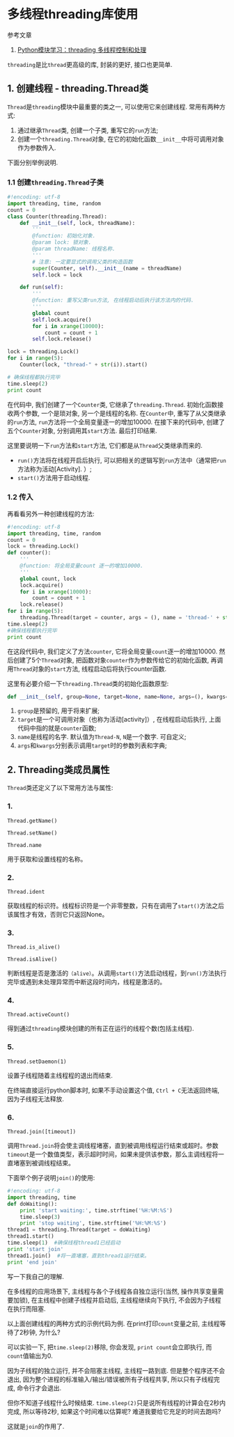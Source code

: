 # 多线程threading库使用

参考文章

1. [Python模块学习：threading 多线程控制和处理](http://python.jobbole.com/81546/)

`threading`是比`thread`更高级的库, 封装的更好, 接口也更简单.

## 1. 创建线程 - threading.Thread类

`Thread`是`threading`模块中最重要的类之一, 可以使用它来创建线程. 常用有两种方式:

1. 通过继承`Thread`类, 创建一个子类, 重写它的`run`方法; 
2. 创建一个`threading.Thread`对象, 在它的初始化函数`__init__`中将可调用对象作为参数传入. 

下面分别举例说明. 

### 1.1 创建`threading.Thread`子类

```py
#!encoding: utf-8
import threading, time, random
count = 0
class Counter(threading.Thread):
    def __init__(self, lock, threadName):
        '''
        @function: 初始化对象. 
        @param lock: 锁对象. 
        @param threadName: 线程名称. 
        '''
        # 注意: 一定要显式的调用父类的构造函数
        super(Counter, self).__init__(name = threadName)  
        self.lock = lock

    def run(self):
        '''
        @function: 重写父类run方法, 在线程启动后执行该方法内的代码. 
        '''
        global count
        self.lock.acquire()
        for i in xrange(10000):
            count = count + 1
        self.lock.release()

lock = threading.Lock()
for i in range(5): 
    Counter(lock, "thread-" + str(i)).start()

# 确保线程都执行完毕
time.sleep(2)	
print count
```

在代码中, 我们创建了一个`Counter`类, 它继承了`threading.Thread`. 初始化函数接收两个参数, 一个是琐对象, 另一个是线程的名称. 在`Counter`中, 重写了从父类继承的`run`方法, `run`方法将一个全局变量逐一的增加10000. 在接下来的代码中, 创建了五个`Counter`对象, 分别调用其`start`方法. 最后打印结果. 

这里要说明一下`run`方法和`start`方法, 它们都是从`Thread`父类继承而来的.

- `run()`方法将在线程开启后执行, 可以把相关的逻辑写到`run`方法中（通常把`run`方法称为活动[Activity]. ）; 
- `start()`方法用于启动线程. 

### 1.2 传入

再看看另外一种创建线程的方法: 

```py
#!encoding: utf-8
import threading, time, random
count = 0
lock = threading.Lock()
def counter():
    '''
    @function: 将全局变量count 逐一的增加10000. 
    '''
    global count, lock
    lock.acquire()
    for i in xrange(10000):
        count = count + 1
    lock.release()
for i in range(5):
    threading.Thread(target = counter, args = (), name = 'thread-' + str(i)).start()
time.sleep(2)
#确保线程都执行完毕
print count
```

在这段代码中, 我们定义了方法`counter`, 它将全局变量`count`逐一的增加10000. 然后创建了5个`Thread`对象, 把函数对象`counter`作为参数传给它的初始化函数, 再调用`Thread`对象的`start`方法, 线程启动后将执行counter函数. 

这里有必要介绍一下`threading.Thread`类的初始化函数原型: 

```py
def __init__(self, group=None, target=None, name=None, args=(), kwargs={})
```

1. `group`是预留的, 用于将来扩展; 
2. `target`是一个可调用对象（也称为活动[activity]）, 在线程启动后执行, 上面代码中指的就是`counter`函数; 
3. `name`是线程的名字. 默认值为`Thread-N`, `N`是一个数字. 可自定义;
4. `args`和`kwargs`分别表示调用`target`时的参数列表和字典;

## 2. Threading类成员属性

`Thread`类还定义了以下常用方法与属性: 

### 1.

`Thread.getName()`

`Thread.setName()`

`Thread.name`

用于获取和设置线程的名称。

### 2.

`Thread.ident`

获取线程的标识符。线程标识符是一个非零整数，只有在调用了`start()`方法之后该属性才有效，否则它只返回None。

### 3.

`Thread.is_alive()`

`Thread.isAlive()`

判断线程是否是激活的`（alive）`。从调用`start()`方法启动线程，到`run()`方法执行完毕或遇到未处理异常而中断这段时间内，线程是激活的。

### 4. 

`Thread.activeCount()`

得到通过`threading`模块创建的所有正在运行的线程个数(包括主线程).

### 5.

`Thread.setDaemon(1)`

设置子线程随着主线程程的退出而结束.

在终端直接运行python脚本时, 如果不手动设置这个值, `Ctrl + C`无法返回终端, 因为子线程无法释放.

### 6. 

`Thread.join([timeout])`

调用`Thread.join`将会使主调线程堵塞，直到被调用线程运行结束或超时。参数`timeout`是一个数值类型，表示超时时间，如果未提供该参数，那么主调线程将一直堵塞到被调线程结束。

下面举个例子说明`join()`的使用: 

```py
#!encoding: utf-8
import threading, time
def doWaiting():
    print 'start waiting:', time.strftime('%H:%M:%S')
    time.sleep(3)
    print 'stop waiting', time.strftime('%H:%M:%S')
thread1 = threading.Thread(target = doWaiting)
thread1.start()
time.sleep(1)  #确保线程thread1已经启动
print 'start join'
thread1.join()	#将一直堵塞，直到thread1运行结束。
print 'end join'
```

写一下我自己的理解.

在多线程的应用场景下, 主线程与各个子线程各自独立运行(当然, 操作共享变量需要加锁), 在主线程中创建子线程并启动后, 主线程继续向下执行, 不会因为子线程在执行而阻塞.

以上面创建线程的两种方式的示例代码为例. 在print打印`count`变量之前, 主线程等待了2秒钟, 为什么?

可以实验一下, 把`time.sleep(2)`移除, 你会发现, `print count`会立即执行, 而`count`值输出为0.

因为子线程的独立运行, 并不会阻塞主线程, 主线程一路到底. 但是整个程序还不会退出, 因为整个进程的标准输入/输出/错误被所有子线程共享, 所以只有子线程完成, 命令行才会退出.

但你不知道子线程什么时候结束. `time.sleep(2)`只是说所有线程的计算会在2秒内完成, 所以等待2秒, 如果这个时间难以估算呢? 难道我要给它充足的时间去跑吗? 

这就是`join`的作用了.